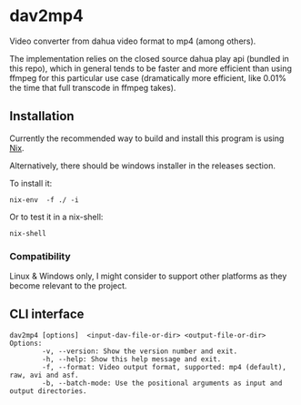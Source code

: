 # dav2mp4

Video converter from dahua video format to mp4 (among others).

The implementation relies on the closed source dahua play api (bundled in this repo), which in general tends to be faster
and more efficient than using ffmpeg for this particular use case (dramatically more efficient, like 0.01% the time that full transcode in ffmpeg takes).


## Installation

Currently the recommended way to build and install this program is using [Nix](https://nixos.org/guides/install-nix.html).

Alternatively, there should be windows installer in the releases section.


To install it:

    nix-env  -f ./ -i

Or to test it in a nix-shell:

    nix-shell


### Compatibility

Linux & Windows only, I might consider to support other platforms as they become relevant to the project.

## CLI interface
    dav2mp4 [options]  <input-dav-file-or-dir> <output-file-or-dir>
    Options:
            -v, --version: Show the version number and exit.
            -h, --help: Show this help message and exit.
            -f, --format: Video output format, supported: mp4 (default), raw, avi and asf.
            -b, --batch-mode: Use the positional arguments as input and output directories.
